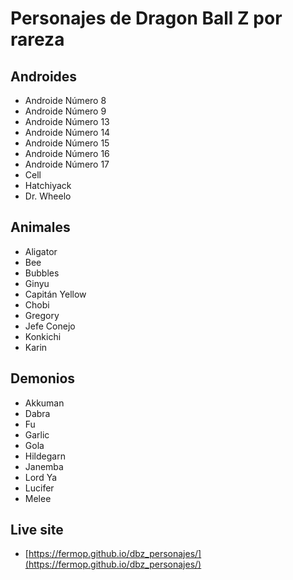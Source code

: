 # Personajes de Dragon Ball Z por rareza

## Androides
- Androide Número 8
- Androide Número 9
- Androide Número 13
- Androide Número 14
- Androide Número 15
- Androide Número 16
- Androide Número 17
- Cell
- Hatchiyack
- Dr. Wheelo

## Animales
- Aligator
- Bee
- Bubbles
- Ginyu
- Capitán Yellow
- Chobi
- Gregory
- Jefe Conejo
- Konkichi
- Karin

## Demonios
- Akkuman
- Dabra
- Fu
- Garlic
- Gola
- Hildegarn
- Janemba
- Lord Ya
- Lucifer
- Melee

## Live site
- [https://fermop.github.io/dbz_personajes/](https://fermop.github.io/dbz_personajes/)